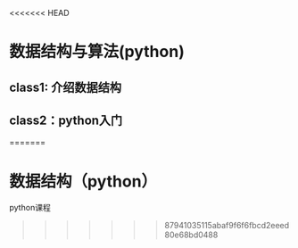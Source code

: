 <<<<<<< HEAD
# 数据结构与算法(python)

## class1: 介绍数据结构

## class2：python入门
=======
# 数据结构（python）
python课程
>>>>>>> 87941035115abaf9f6f6fbcd2eeed80e68bd0488

